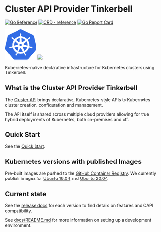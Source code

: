 # Cluster API Provider Tinkerbell

[![Go Reference](https://pkg.go.dev/badge/github.com/tinkerbell/cluster-api-provider-tinkerbell.svg)](https://pkg.go.dev/github.com/tinkerbell/cluster-api-provider-tinkerbell)
[![CRD - reference](https://img.shields.io/badge/CRD-reference-2ea44f)](https://doc.crds.dev/github.com/tinkerbell/cluster-api-provider-tinkerbell)
[![Go Report Card](https://goreportcard.com/badge/github.com/tinkerbell/cluster-api-provider-tinkerbell)](https://goreportcard.com/report/github.com/tinkerbell/cluster-api-provider-tinkerbell)

<a href="https://kubernetes.io"><img src="https://github.com/kubernetes/kubernetes/raw/master/logo/logo.png"  height="100"></a>
<a href="https://tinkerbell.org"><img src="https://raw.githubusercontent.com/tinkerbell/artwork/main/Tinkerbell-Logo-Landscape-Dark.png" height="100"></a>

Kubernetes-native declarative infrastructure for Kubernetes clusters using Tinkerbell.

## What is the Cluster API Provider Tinkerbell

The [Cluster API](https://cluster-api.sigs.k8s.io) brings declarative, Kubernetes-style APIs to Kubernetes
cluster creation, configuration and management.

The API itself is shared across multiple cloud providers allowing for true hybrid
deployments of Kubernetes, both on-premises and off.

## Quick Start

See the [Quick Start](docs/QUICK-START.md).

## Kubernetes versions with published Images

Pre-built images are pushed to the [GitHub Container Registry](https://github.com/orgs/tinkerbell/packages?repo_name=cluster-api-provider-tinkerbell). We currently publish images for [Ubuntu 18.04](https://github.com/tinkerbell/cluster-api-provider-tinkerbell/pkgs/container/cluster-api-provider-tinkerbell%2Fubuntu-1804) and [Ubuntu 20.04](https://github.com/tinkerbell/cluster-api-provider-tinkerbell/pkgs/container/cluster-api-provider-tinkerbell%2Fubuntu-2004).

## Current state

See the [release docs](https://github.com/tinkerbell/cluster-api-provider-tinkerbell/releases) for each version to find details on features and CAPI compatibility.

See [docs/README.md](docs/README.md) for more information on setting up a development
environment.
